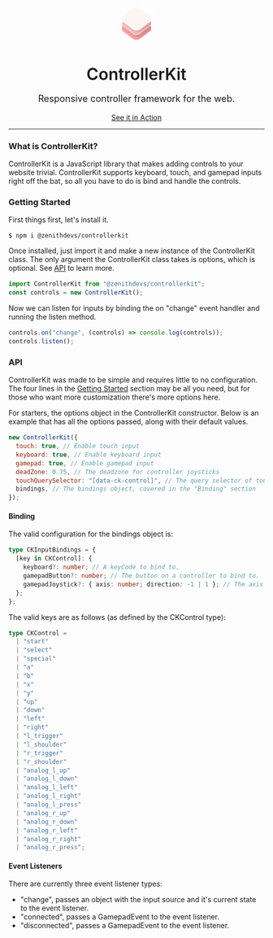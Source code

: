 <p align="center">
	<img src="docs/logo.png" alt="ControllerKit" width="64">
	<br>
	<h3 align="center" style="font-size: 32px; font-weight: 600; margin-bottom: 0px;">ControllerKit</h3>
	<p align="center" style="font-size: 18px;">Responsive controller framework for the web.</p>
	<p align="center">
	<a href="https://zenithdevs.github.io/ControllerKit/demo/">See it in Action</a>
	</p>
	<hr>
</p>
        
### What is ControllerKit?
<p>ControllerKit is a JavaScript library that makes adding controls to your website trivial. ControllerKit supports keyboard, touch, and gamepad inputs right off the bat, so all you have to do is bind and handle the controls.</p>
		
### Getting Started
First things first, let's install it.

```shell
$ npm i @zenithdevs/controllerkit
```

Once installed, just import it and make a new instance of the ControllerKit class. The only argument the ControllerKit class takes is options, which is optional. See [API](#api) to learn more.

```js
import ControllerKit from "@zenithdevs/controllerkit";
const controls = new ControllerKit();
```

Now we can listen for inputs by binding the on "change" event handler and running the listen method.

```js
controls.on("change", (controls) => console.log(controls));
controls.listen();
```

### API

ControllerKit was made to be simple and requires little to no configuration. The four lines in the [Getting Started](#getting-started) section may be all you need, but for those who want more customization there's more options here.

For starters, the options object in the ControllerKit constructor. Below is an example that has all the options passed, along with their default values.

```js
new ControllerKit({
  touch: true, // Enable touch input
  keyboard: true, // Enable keyboard input
  gamepad: true, // Enable gamepad input
  deadZone: 0.75, // The deadzone for controller joysticks
  touchQuerySelector: "[data-ck-control]", // The query selector of touch button elements
  bindings, // The bindings object, covered in the "Binding" section
});
```

#### Binding

The valid configuration for the bindings object is:

```ts
type CKInputBindings = {
  [key in CKControl]: {
    keyboard?: number; // A keyCode to bind to.
    gamepadButton?: number; // The button on a controller to bind to.
    gamepadJoystick?: { axis: number; direction: -1 | 1 }; // The axis to bind to as well as the direction (positve 1 or negative 1).
  };
};
```

The valid keys are as follows (as defined by the CKControl type):

```ts
type CKControl =
  | "start"
  | "select"
  | "special"
  | "a"
  | "b"
  | "x"
  | "y"
  | "up"
  | "down"
  | "left"
  | "right"
  | "l_trigger"
  | "l_shoulder"
  | "r_trigger"
  | "r_shoulder"
  | "analog_l_up"
  | "analog_l_down"
  | "analog_l_left"
  | "analog_l_right"
  | "analog_l_press"
  | "analog_r_up"
  | "analog_r_down"
  | "analog_r_left"
  | "analog_r_right"
  | "analog_r_press";
```

#### Event Listeners

There are currently three event listener types:

- "change", passes an object with the input source and it's current state to the event listener.
- "connected", passes a GamepadEvent to the event listener.
- "disconnected", passes a GamepadEvent to the event listener.
